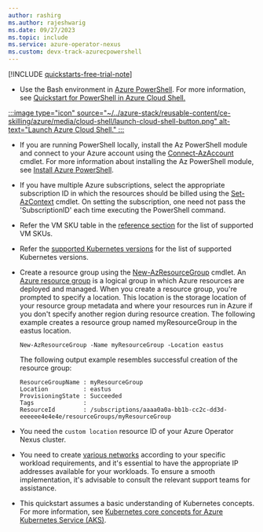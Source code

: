 ```yaml
---
author: rashirg
ms.author: rajeshwarig
ms.date: 09/27/2023
ms.topic: include
ms.service: azure-operator-nexus
ms.custom: devx-track-azurecpowershell
---
```


[!INCLUDE [quickstarts-free-trial-note](~/../azure-stack/reusable-content/ce-skilling/azure/includes/quickstarts-free-trial-note.md)]

* Use the Bash environment in [Azure PowerShell](/azure/cloud-shell/overview). For more information, see [Quickstart for PowerShell in Azure Cloud Shell.](/azure/cloud-shell/quickstart)

[:::image type="icon" source="~/../azure-stack/reusable-content/ce-skilling/azure/media/cloud-shell/launch-cloud-shell-button.png" alt-text="Launch Azure Cloud Shell." :::](https://shell.azure.com)

* If you are running PowerShell locally, install the Az PowerShell module and connect to your Azure account using the [Connect-AzAccount](/powershell/module/az.accounts/Connect-AzAccount) cmdlet. For more information about installing the Az PowerShell module, see [Install Azure PowerShell][install-azure-powershell].

* If you have multiple Azure subscriptions, select the appropriate subscription ID in which the resources should be billed using the
[Set-AzContext](/powershell/module/az.accounts/set-azcontext) cmdlet. On setting the subscription, one need not pass the 'SubscriptionID' each time executing the PowerShell command.

* Refer the VM SKU table in the [reference section](../../reference-nexus-kubernetes-cluster-sku.md) for the list of supported VM SKUs.

* Refer the [supported Kubernetes versions](../../reference-nexus-kubernetes-cluster-supported-versions.md) for the list of supported Kubernetes versions.

* Create a resource group using the [New-AzResourceGroup][new-azresourcegroup] cmdlet. An [Azure resource group][azure-resource-group] is a logical group in which Azure resources are deployed and managed. When you create a resource group, you're prompted to specify a location. This location is the storage location of your resource group metadata and where your resources run in Azure if you don't specify another region during resource creation. The following example creates a resource group named myResourceGroup in the eastus location.

    ```azurepowershell-interactive
    New-AzResourceGroup -Name myResourceGroup -Location eastus
    ```

    The following output example resembles successful creation of the resource group:

    ```plaintext
    ResourceGroupName : myResourceGroup
    Location          : eastus
    ProvisioningState : Succeeded
    Tags              :
    ResourceId        : /subscriptions/aaaa0a0a-bb1b-cc2c-dd3d-eeeeee4e4e4e/resourceGroups/myResourceGroup
    ```

* You need the `custom location` resource ID of your Azure Operator Nexus cluster.
* You need to create [various networks](../../quickstarts-tenant-workload-prerequisites.md#create-networks-for-tenant-workloads) according to your specific workload requirements, and it's essential to have the appropriate IP addresses available for your workloads. To ensure a smooth implementation, it's advisable to consult the relevant support teams for assistance.
* This quickstart assumes a basic understanding of Kubernetes concepts. For more information, see [Kubernetes core concepts for Azure Kubernetes Service (AKS)][kubernetes-concepts].

<!-- LINKS - internal -->
[install-azure-powershell]: /powershell/azure/install-az-ps
[new-azresourcegroup]: /powershell/module/az.resources/new-azresourcegroup
[kubernetes-concepts]: /azure/aks/concepts-clusters-workloads
[azure-resource-group]: /azure/azure-resource-manager/management/overview

